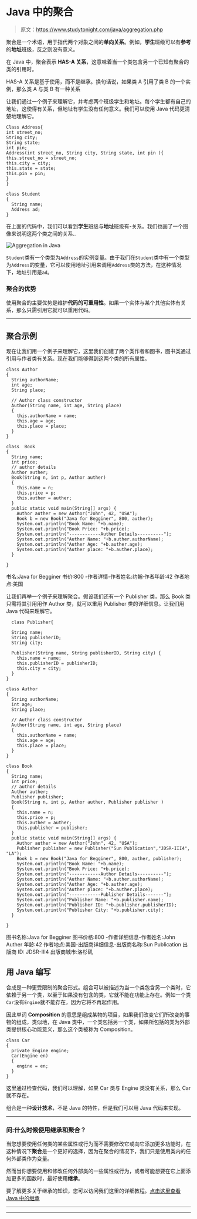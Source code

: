 # Java 中的聚合

> 原文：<https://www.studytonight.com/java/aggregation.php>

聚合是一个术语，用于指代两个对象之间的**单向关系**。例如，**学生**班级可以有**参考**的**地址**班级，反之则没有意义。

在 Java 中，聚合表示 **HAS-A 关系**，这意味着当一个类包含另一个已知有聚合的类的引用时。

HAS-A 关系是基于使用，而不是继承。换句话说，如果类 A 引用了类 B 的一个实例，那么类 A 与类 B 有一种关系

让我们通过一个例子来理解它，并考虑两个班级学生和地址。每个学生都有自己的地址，这使得有关系，但地址有学生没有任何意义。我们可以使用 Java 代码更清楚地理解它。

```
Class Address{
int street_no;
String city;
String state;
int pin;
Address(int street_no, String city, String state, int pin ){
this.street_no = street_no;
this.city = city;
this.state = state;
this.pin = pin;
}
}

class Student
{
  String name;
  Address ad;
} 
```

在上面的代码中，我们可以看到**学生**班级与**地址**班级有-关系。我们也画了一个图像来说明这两个类之间的关系..

![Aggregation in Java](../Images/8733591fc94ba04d81b78449d3079aee.png)

`Student`类有一个类型为`Address`的实例变量。由于我们在`Student`类中有一个类型为`Address`的变量，它可以使用地址引用来调用`Address`类的方法，在这种情况下，地址引用是`ad`。

### 聚合的优势

使用聚合的主要优势是维护**代码的可重用性**。如果一个实体与某个其他实体有关系，那么只需引用它就可以重用代码。

* * *

## 聚合示例

现在让我们用一个例子来理解它，这里我们创建了两个类作者和图书，图书类通过引用与作者类有关系。现在我们能够得到这两个类的所有属性。

```
class Author
{
  String authorName;
  int age;
  String place;

  // Author class constructor
  Author(String name, int age, String place)
  {
    this.authorName = name;
    this.age = age;
    this.place = place;
  }
}

class  Book
{
  String name;
  int price;
  // author details
  Author auther;
  Book(String n, int p, Author auther)
  {
    this.name = n;
    this.price = p;
    this.auther = auther;
  }
  public static void main(String[] args) {
    Author auther = new Author("John", 42, "USA");
    Book b = new Book("Java for Begginer", 800, auther);
    System.out.println("Book Name: "+b.name);
    System.out.println("Book Price: "+b.price);
    System.out.println("------------Auther Details----------");
    System.out.println("Auther Name: "+b.auther.authorName);
    System.out.println("Auther Age: "+b.auther.age);
    System.out.println("Auther place: "+b.auther.place);
  }

} 
```

书名:Java for Begginer 书价:800 -作者详情-作者姓名:约翰·作者年龄:42 作者地点:美国

让我们再举一个例子来理解聚合。假设我们还有一个 Publisher 类，那么 Book 类只需将其引用用作 Author 类，就可以重用 Publisher 类的详细信息。让我们用 Java 代码来理解它。

```
  class Publisher{

  String name;
  String publisherID;
  String city;

  Publisher(String name, String publisherID, String city) {
    this.name = name;
    this.publisherID = publisherID;
    this.city = city;
  }
}

class Author
{
  String authorName;
  int age;
  String place;

  // Author class constructor
  Author(String name, int age, String place)
  {
    this.authorName = name;
    this.age = age;
    this.place = place;
  }
}

class Book
{
  String name;
  int price;
  // author details
  Author auther;
  Publisher publisher;
  Book(String n, int p, Author auther, Publisher publisher )
  {
    this.name = n;
    this.price = p;
    this.auther = auther;
    this.publisher = publisher;
  }
  public static void main(String[] args) {
    Author auther = new Author("John", 42, "USA");
    Publisher publisher = new Publisher("Sun Publication","JDSR-III4", "LA");
    Book b = new Book("Java for Begginer", 800, auther, publisher);
    System.out.println("Book Name: "+b.name);
    System.out.println("Book Price: "+b.price);
    System.out.println("------------Author Details----------");
    System.out.println("Auther Name: "+b.auther.authorName);
    System.out.println("Auther Age: "+b.auther.age);
    System.out.println("Auther place: "+b.auther.place);
    System.out.println("------------Publisher Details-------");
    System.out.println("Publisher Name: "+b.publisher.name);
    System.out.println("Publisher ID: "+b.publisher.publisherID);
    System.out.println("Publisher City: "+b.publisher.city);
  }

} 

```

图书名称:Java for Begginer 图书价格:800 -作者详细信息-作者姓名:John Auther 年龄:42 作者地点:美国-出版商详细信息-出版商名称:Sun Publication 出版商 ID: JDSR-III4 出版商城市:洛杉矶

## 用 Java 编写

合成是一种更受限制的聚合形式。组合可以被描述为当一个类包含另一个类时，它依赖于另一个类，以至于如果没有包含的类，它就不能在功能上存在。例如一个类`Car`没有`Engine`就不能存在，因为它将不再起作用。

因此单词 **Composition** 的意思是组成某物的项目，如果我们改变它们所改变的事物的组成，类似地，在 Java 类中，一个类包括另一个类，如果所包括的类为外部类提供核心功能意义，那么这个类被称为 Composition。

```
class Car
{
  private Engine engine;
  Car(Engine en)
  {
    engine = en;
  }
}
```

这里通过检查代码，我们可以理解，如果 Car 类与 Engine 类没有关系，那么 Car 就不存在。

组合是一种**设计技术**，不是 Java 的特性，但是我们可以用 Java 代码来实现。

* * *

### 问:什么时候使用继承和聚合？

当您想要使用任何类的某些属性或行为而不需要修改它或向它添加更多功能时，在这种情况下**聚合**是一个更好的选择，因为在聚合的情况下，我们只是使用类内的任何外部类作为变量。

然而当你想要使用和修改任何外部类的一些属性或行为，或者可能想要在它上面添加更多的函数时，最好使用**继承**。

要了解更多关于继承的知识，您可以访问我们这里的详细教程。[点击这里查看 Java 中的继承](https://www.studytonight.com/java/inheritance-in-java.php)

* * *

* * *